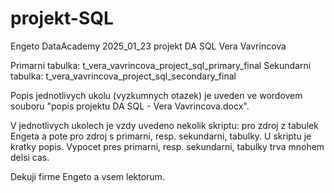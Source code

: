 # projekt-SQL

Engeto DataAcademy 2025_01_23
projekt DA SQL 
Vera Vavrincova
 
Primarni tabulka:  t_vera_vavrincova_project_sql_primary_final
Sekundarni tabulka: t_vera_vavrincova_project_sql_secondary_final

Popis jednotlivych ukolu (vyzkumnych otazek) je uveden ve wordovem souboru "popis projektu DA SQL - Vera Vavrincova.docx".

V jednotlivych ukolech je vzdy uvedeno nekolik skriptu: 
pro zdroj z tabulek Engeta a pote pro zdroj s primarni, resp. sekundarni, tabulky. 
U skriptu je kratky popis. Vypocet pres primarni, resp. sekundarni, tabulky trva mnohem delsi cas.

Dekuji firme Engeto a vsem lektorum.


